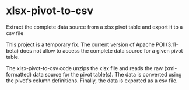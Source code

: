 xlsx-pivot-to-csv
=================

Extract the complete data source from a xlsx pivot table and export it to a csv file

This project is a temporary fix. The current version of Apache POI (3.11-beta) does not allow to access the complete data source for a given pivot table. 

The xlsx-pivot-to-csv code unzips the xlsx file and reads the raw (xml-formatted) data source for the pivot table(s). The data is converted using the pivot's column definitions. Finally, the data is exported as a csv file.

